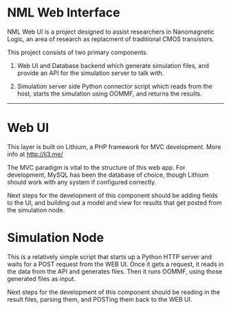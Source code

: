 # NML Web Interface

NML Web UI is a project designed to assist researchers in Nanomagnetic Logic, an area of research 
as replacment of traditional CMOS transistors.

This project consists of two primary components.

1. Web UI and Database backend which generate simulation files, and provide an API for the simulation
server to talk with.

2. Simulation server side Python connector script which reads from the host, starts the simulation
using OOMMF, and returns the results.

-------------------------------------------

# Web UI

This layer is built on Lithium, a PHP framework for MVC development. More info at http://li3.me/

The MVC paradigm is vital to the structure of this web app. For development, MySQL has been the database
of choice, though Lithium should work with any system if configured correctly.

Next steps for the development of this component should be adding fields to the UI, and building out a model
and view for results that get posted from the simulation node.


# Simulation Node

This is a relatively simple script that starts up a Python HTTP server and waits for a POST request from the 
WEB UI. Once it gets a request, it reads in the data from the API and generates files. Then it runs OOMMF,
using those generated files as input.

Next steps for the development of this component should be reading in the result files, parsing them, and POSTing
them back to the WEB UI.
